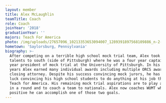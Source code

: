 ```yaml
---
layout: member
title: Alex McLaughlin
teamTitle: Coach
role: Coach
joinYear: '2018'
graduationYear: ''
majors: Teach For America
photo: /img/uploads/27657096_10213353653094007_1289391897568109886_n-2-.jpg
hometown: 'Saylorsburg, Pennsylvania'
biography: >-
  After competing on a terrible high school mock trial team, Alex took his
  talents to south (side of Pittsburgh) where he was a four year captain and two
  year president of mock trial at the University of Pittsburgh. In his four
  years Alex earned many individual awards including multiple ORCS awards as a
  closing attorney. Despite his success convincing mock jurors, he has no such
  luck convincing his high school students to do anything at his job through
  Teach for America. His remaining mock trial aspirations are to play a witness
  in a round and to coach a team to nationals. Alex now coaches WUMT where he is
  positive he can accomplish one of those two goals.
---
```


